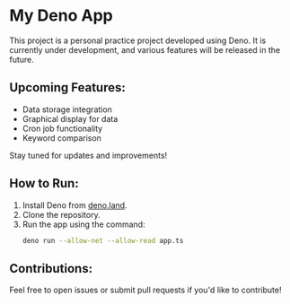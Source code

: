 
# My Deno App

This project is a personal practice project developed using Deno. It is currently under development, and various features will be released in the future. 

## Upcoming Features:
- Data storage integration
- Graphical display for data
- Cron job functionality
- Keyword comparison

Stay tuned for updates and improvements!

## How to Run:
1. Install Deno from [deno.land](https://deno.land/).
2. Clone the repository.
3. Run the app using the command: 
   ```bash
   deno run --allow-net --allow-read app.ts
   ```

## Contributions:
Feel free to open issues or submit pull requests if you'd like to contribute!
